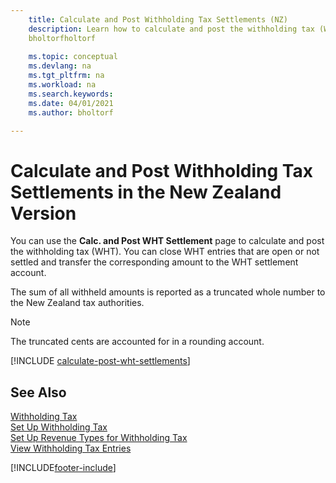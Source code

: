 ```yaml
---
    title: Calculate and Post Withholding Tax Settlements (NZ)
    description: Learn how to calculate and post the withholding tax (WHT) in the New Zealand version of Business Central.
    bholtorfholtorf
    
    ms.topic: conceptual
    ms.devlang: na
    ms.tgt_pltfrm: na
    ms.workload: na
    ms.search.keywords:
    ms.date: 04/01/2021
    ms.author: bholtorf

---
```

# Calculate and Post Withholding Tax Settlements in the New Zealand Version

You can use the **Calc. and Post WHT Settlement** page to calculate and post the withholding tax (WHT). You can close WHT entries that are open or not settled and transfer the corresponding amount to the WHT settlement account.  

The sum of all withheld amounts is reported as a truncated whole number to the New Zealand tax authorities.  

> [!NOTE]  
> The truncated cents are accounted for in a rounding account.  

[!INCLUDE [calculate-post-wht-settlements](../includes/AUNZ/calculate-post-wht-settlements.md)]

## See Also

[Withholding Tax](withholding-tax.md)   
[Set Up Withholding Tax](how-to-set-up-withholding-tax.md)   
[Set Up Revenue Types for Withholding Tax](how-to-set-up-revenue-types-for-withholding-tax.md)   
[View Withholding Tax Entries](how-to-view-withholding-tax-entries.md)


[!INCLUDE[footer-include](../../includes/footer-banner.md)]